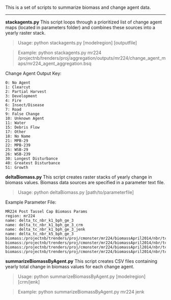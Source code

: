 This is a set of scripts to summarize biomass and change agent data.
____________________________________________________________________

**stackagents.py**
This script loops through a prioritized list of change agent maps (located in parameters folder) and combines these sources into a yearly raster stack. 

>Usage: python stackagents.py [modelregion] [outputfile]

>Example: python stackagents.py mr224 /projectnb/trenders/proj/aggregation/outputs/mr224/change_agent_maps/mr224_agent_aggregation.bsq

Change Agent Output Key:
```
0: No Agent
1: Clearcut
2: Partial Harvest
3: Development
4: Fire
6: Insect/Disease
7: Road
9: False Change
10: Unknown Agent
11: Water
15: Debris Flow
17: Other
18: No Name
21: MPB-29
22: MPB-239
25: WSB-29
26: WSB-239
30: Longest Disturbance
40: Greatest Disturbance
51: Growth
```




**deltaBiomass.py**
This script creates raster stacks of yearly change in biomass values. Biomass data sources are specified in a parameter text file.

>Usage: python deltaBiomass.py [path/to/parameterfile]

Example Parameter File:
```
MR224 Post Tassel Cap Biomass Params
region: mr224
name: delta_tc_nbr_k1_bph_ge_3
name: delta_tc_nbr_k1_bph_ge_3_crm
name: delta_tc_nbr_k1_bph_ge_3_jenk
name: delta_tc_nbr_k5_bph_ge_3
biomass:/projectnb/trenders/proj/cmonster/mr224/biomassApril2014/nbr/tc_nbr_k1/bph_ge_3
biomass:/projectnb/trenders/proj/cmonster/mr224/biomassApril2014/nbr/tc_nbr_k1/bph_ge_3_crm
biomass:/projectnb/trenders/proj/cmonster/mr224/biomassApril2014/nbr/tc_nbr_k1/bph_ge_3_jenk
biomass:/projectnb/trenders/proj/cmonster/mr224/biomassApril2014/nbr/tc_nbr_k5/bph_ge_3
```
**summarizeBiomassByAgent.py**
This script creates CSV files containing yearly total change in biomass values for each change agent.

>Usage: python summarizeBiomassByAgent.py [modelregion] [crm/jenk]

>Example: python summarizeBiomassByAgent.py mr224 jenk
